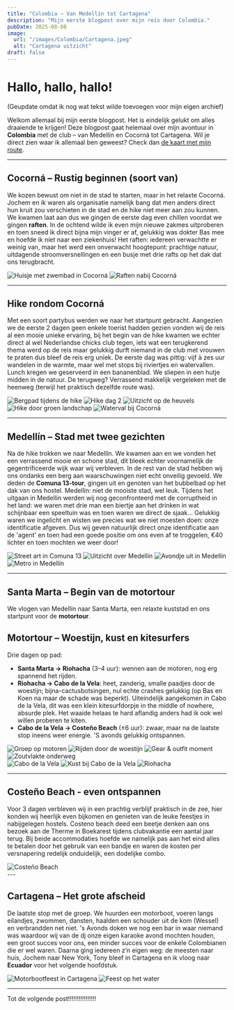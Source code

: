 ```yaml
---
title: "Colombia – Van Medellín tot Cartagena"
description: "Mijn eerste blogpost over mijn reis door Colombia."
pubDate: 2025-08-08
image:
  url: "/images/Colombia/Cartagena.jpeg"
  alt: "Cartagena uitzicht"
draft: false
---
```


# Hallo, hallo, hallo!
(Geupdate omdat ik nog wat tekst wilde toevoegen voor mijn eigen archief)

Welkom allemaal bij mijn eerste blogpost. Het is eindelijk gelukt om alles draaiende te krijgen! Deze blogpost gaat helemaal over mijn avontuur in **Colombia** met de club – van Medellín en Cocorná tot Cartagena. Wil je direct zien waar ik allemaal ben geweest? Check dan [de kaart met mijn route](/map/).

---

## Cocorná – Rustig beginnen (soort van)
We kozen bewust om niet in de stad te starten, maar in het relaxte Cocorná. Jochem en ik waren als organisatie namelijk bang dat men anders direct hun kruit zou verschieten in de stad en de hike niet meer aan zou kunnen. We kwamen laat aan dus we gingen de eerste dag even chillen voordat we gingen **raften**. In de ochtend wilde ik even mijn nieuwe zakmes uitproberen en toen sneed ik direct bijna mijn vinger er af, gelukkig was dokter Bas mee en hoefde ik niet naar een ziekenhuis! Het raften: iedereen verwachtte er weinig van, maar het werd een onverwacht hoogtepunt: prachtige natuur, uitdagende stroomversnellingen en een busje met drie rafts op het dak dat ons terugbracht.

<div class="photo-grid">
  <img src="/images/Colombia/corcorna-huisje1enacht.jpeg" alt="Huisje met zwembad in Cocorná" />
  <img src="/images/Colombia/cocorna-raften.JPG" alt="Raften nabij Cocorná" />
</div>

---

## Hike rondom Cocorná
Met een soort partybus werden we naar het startpunt gebracht. Aangezien we de eerste 2 dagen geen enkele toerist hadden gezien vonden wij de reis al een mooie unieke ervaring, bij het begin van de hike kwamen we echter direct al wel Nederlandse chicks club tegen, iets wat een terugkerend thema werd op de reis maar gelukkig durft niemand in de club met vrouwen te praten dus bleef de reis erg uniek. De eerste dag was pittig: vijf à zes uur wandelen in de warmte, maar wel met stops bij riviertjes en watervallen. Lunch kregen we geserveerd in een bananenblad. We sliepen in een hutje midden in de natuur. De terugweg? Verrassend makkelijk vergeleken met de heenweg (terwijl het praktisch dezelfde route was).

<div class="photo-grid">
  <img src="/images/Colombia/Cocorna-hike.jpeg" alt="Bergpad tijdens de hike" />
  <img src="/images/Colombia/corcona-hike2.jpeg" alt="Hike dag 2" />
  <img src="/images/Colombia/cocorna-hike3.jpeg" alt="Uitzicht op de heuvels" />
  <img src="/images/Colombia/cocorna-hike4.jpeg" alt="Hike door groen landschap" />
  <img src="/images/Colombia/Cocorna-waterval.JPG" alt="Waterval bij Cocorná" />
</div>

---

## Medellín – Stad met twee gezichten
Na de hike trokken we naar Medellín. We kwamen aan en we vonden het een verrassend mooie en schone stad, dit bleek echter voornamelijk de gegentrificeerde wijk waar wij verbleven. In de rest van de stad hebben wij ons ondanks een berg aan waarschuwingen niet echt onveilig gevoeld. We deden de **Comuna 13-tour**, gingen uit en genoten van het bubbelbad op het dak van ons hostel. Medellín: niet de mooiste stad, wel leuk. Tijdens het uitgaan in Medellin werden wij nog geconfronteerd met de corruptheid in het land: we waren met drie man een biertje aan het drinken in wat schijnbaar een speeltuin was en toen waren we direct de sjaak... Gelukkig waren we ingelicht en wisten we precies wat we niet moesten doen: onze identificatie afgeven. Dus wij geven natuurlijk direct onze identificatie aan de 'agent' en toen had een goede positie om ons even af te troggelen, €40 lichter en toen mochten we weer door!

<div class="photo-grid">
  <img src="/images/Colombia/Medellin-communa13.jpeg" alt="Street art in Comuna 13" />
  <img src="/images/Colombia/medellin.JPG" alt="Uitzicht over Medellín" />
  <img src="/images/Colombia/Medellin-uitgaan.jpg" alt="Avondje uit in Medellín" />
  <img src="/images/Colombia/medellin-metro.JPG" alt="Metro in Medellín" />
</div>

---

## Santa Marta – Begin van de motortour
We vlogen van Medellín naar Santa Marta, een relaxte kuststad en ons startpunt voor de **motortour**.

## Motortour – Woestijn, kust en kitesurfers
Drie dagen op pad:
- **Santa Marta → Riohacha** (3–4 uur): wennen aan de motoren, nog erg spannend het rijden.  
- **Riohacha → Cabo de la Vela**: heet, zanderig, smalle paadjes door de woestijn; bijna-cactusbotsingen, nul echte crashes gelukkig (op Bas en Koen na maar de schade was beperkt). Uiteindelijk aangekomen in Cabo de la Vela, dit was een klein kitesurfdorpje in the middle of nowhere, absurde plek. Het waaide helaas te hard aflandig anders had ik ook wel willen proberen te kiten.
- **Cabo de la Vela → Costeño Beach** (±6 uur): zwaar, maar na de laatste stop ineens weer energie. 'S avonds gelukkig ontspannen.

<div class="photo-grid">
  <img src="/images/Colombia/motortour-group.jpeg" alt="Groep op motoren" />
  <img src="/images/Colombia/motortour-woestijn.jpeg" alt="Rijden door de woestijn" />
  <img src="/images/Colombia/motortour-outfir.jpeg" alt="Gear & outfit moment" />
  <img src="/images/Colombia/motortour-zoutvlakte.JPG" alt="Zoutvlakte onderweg" />
</div>

<div class="photo-grid">
  <img src="/images/Colombia/motortour-cabodelavela.jpeg" alt="Cabo de la Vela" />
  <img src="/images/Colombia/motortour-cabodelavela2.jpeg" alt="Kust bij Cabo de la Vela" />
  <img src="/images/Colombia/Rioacha.JPG" alt="Riohacha" />
</div>

---
## Costeño Beach - even ontspannen

Voor 3 dagen verbleven wij in een prachtig verblijf praktisch in de zee, hier konden wij heerlijk even bijkomen en genieten van de leuke feestjes in nabijgelegen hostels. Costeno beach deed een beetje denken aan ons bezoek aan de Therme in Boekarest tijdens clubvakantie een aantal jaar terug. Bij beide accommodaties hoefde we namelijk pas aan het eind alles te betalen door het gebruik van een bandje en waren de kosten per versnapering redelijk onduidelijk, een dodelijke combo.


<div class="photo-grid">
  <img src="/images/Colombia/costenobeach.jpeg" alt="Costeño Beach" />
</div>
---

## Cartagena – Het grote afscheid
De laatste stop met de groep. We huurden een motorboot, voeren langs eilandjes, zwommen, dansten, haalden een schouder uit de kom (Wessel) en verbrandden net niet. 's Avonds doken we nog een bar in waar niemand was waardoor wij van de dj onze eigen karaoke avond mochten houden, een groot succes voor ons, een minder succes voor de enkele Colombianen die er wel waren. Daarna ging iedereen z’n eigen weg: de meesten naar huis, Jochem naar New York, Tony bleef in Cartagena en ik vloog naar **Ecuador** voor het volgende hoofdstuk.

<div class="photo-grid">
  <img src="/images/Colombia/cartagena-motorboatparty.jpeg" alt="Motorbootfeest in Cartagena" />
  <img src="/images/Colombia/cartagena-motorboatparty2.JPG" alt="Feest op het water" />
</div>

---

Tot de volgende post!!!!!!!!!!!!!!!!